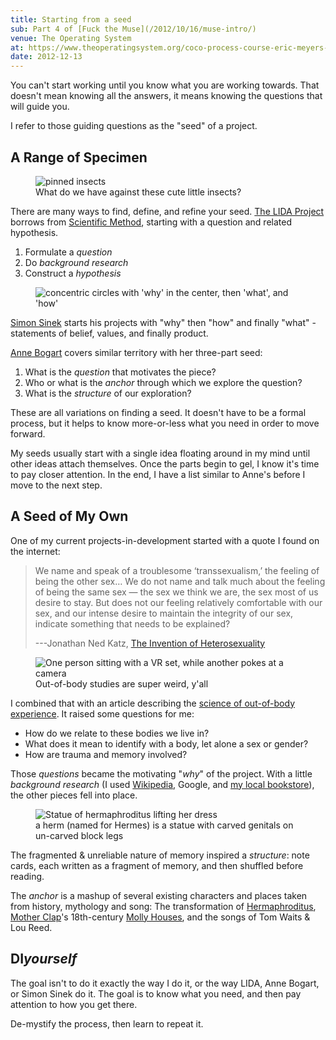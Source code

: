 ```yaml
---
title: Starting from a seed
sub: Part 4 of [Fuck the Muse](/2012/10/16/muse-intro/)
venue: The Operating System
at: https://www.theoperatingsystem.org/coco-process-course-eric-meyers-fuck-the-muse-lesson-4-starting-from-a-seed/
date: 2012-12-13
---
```


You can't start working
until you know what you are working towards.
That doesn't mean knowing all the answers,
it means knowing the questions that will guide you.

I refer to those guiding questions as
the "seed" of a project.

## A Range of Specimen

<figure>
  <img
    webc:is="u-img"
    src="muse/seed/specimen.jpg"
    alt="pinned insects"
  >
  <figcaption>What do we have against these cute little insects?</figcaption>
</figure>

There are many ways to find,
define, and refine your seed.
[The LIDA Project][lida]
borrows from [Scientific Method][sci],
starting with a question and related hypothesis.

[lida]: https://lida.org/
[sci]: https://en.wikipedia.org/wiki/Scientific_method

1. Formulate a *question*
2. Do *background research*
3. Construct a *hypothesis*

<figure>
  <img
    webc:is="u-img"
    src="muse/seed/golden-circle.jpg"
    alt="concentric circles with 'why' in the center, then 'what', and 'how'"
  >
  <figcaption @html="mdI(`Simon Sinek's *golden circle*`)"></figcaption>
</figure>

[Simon Sinek][sinek] starts his projects with
"why" then "how" and finally "what" -
statements of belief, values, and finally product.

[sinek]: https://startwithwhy.com/

[Anne Bogart][bogart] covers similar territory
with her three-part seed:

[bogart]: https://www.siti.org/

1. What is the *question* that motivates the piece?
2. Who or what is the *anchor* through which we explore the question?
3. What is the *structure* of our exploration?

These are all variations on finding a seed.
It doesn't have to be a formal process,
but it helps to know more-or-less what you need
in order to move forward.

My seeds usually start with a single idea
floating around in my mind
until other ideas attach themselves.
Once the parts begin to gel,
I know it's time to pay closer attention.
In the end,
I have a list similar to Anne's
before I move to the next step.

## A Seed of My Own

One of my current projects-in-development
started with a quote I found on the internet:

> We name and speak of a troublesome ‘transsexualism,’
> the feeling of being the other sex…
> We do not name and talk much about the feeling of being the same sex —
> the sex we think we are, the sex most of us desire to stay.
> But does not our feeling relatively comfortable with our sex,
> and our intense desire to maintain the integrity of our sex,
> indicate something that needs to be explained?
>
> ---Jonathan Ned Katz, [The Invention of Heterosexuality][hetero]

[hetero]: https://books.google.com/books?id=S8BB1K361SUC&lpg=PP1&pg=PA15#v=onepage&q&f=false

<figure>
  <img
    webc:is="u-img"
    src="muse/seed/science.jpg"
    alt="One person sitting with a VR set, while another pokes at a camera"
  >
  <figcaption>Out-of-body studies are super weird, y'all</figcaption>
</figure>

I combined that with an article
describing the [science of out-of-body experience][body].
It raised some questions for me:

[body]: https://www.scientificamerican.com/article.cfm?id=real-outof-body-experiences

- How do we relate to these bodies we live in?
- What does it mean to identify with a body, let alone a sex or gender?
- How are trauma and memory involved?

Those *questions* became the motivating "*why*" of the project.
With a little *background research*
(I used [Wikipedia][wiki], Google, and [my local bookstore][tattered]),
the other pieces fell into place.

[wiki]: https://en.wikipedia.org/
[tattered]: https://tatteredcover.com/

<figure>
  <img
    webc:is="u-img"
    src="muse/seed/herm.jpg"
    alt="Statue of hermaphroditus lifting her dress"
  >
  <figcaption>
    a herm (named for Hermes)
    is a statue with carved genitals
    on un-carved block legs
  </figcaption>
</figure>

The fragmented & unreliable nature of memory inspired a *structure*:
note cards, each written as a fragment of memory,
and then shuffled before reading.

The *anchor* is a mashup of several existing characters and places
taken from history, mythology and song:
The transformation of [Hermaphroditus][herm],
[Mother Clap][molly]'s 18th-century [Molly Houses][house],
and the songs of Tom Waits & Lou Reed.

[herm]: https://en.wikipedia.org/wiki/Hermaphroditos
[molly]: https://en.wikipedia.org/wiki/Mother_Clap
[house]: https://en.wikipedia.org/wiki/Molly_house

## DI*yourself*

The goal isn't to do it exactly the way I do it,
or the way LIDA, Anne Bogart, or Simon Sinek do it.
The goal is to know what you need,
and then pay attention to how you get there.

De-mystify the process,
then learn to repeat it.
